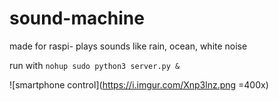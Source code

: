 # sound-machine
made for raspi- plays sounds like rain, ocean, white noise

run with `nohup sudo python3 server.py &`

![smartphone control](https://i.imgur.com/Xnp3lnz.png =400x)
